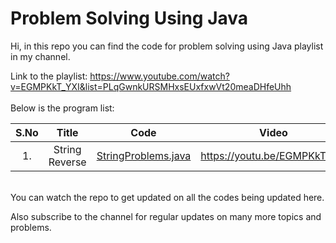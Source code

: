 # Problem Solving Using Java

Hi, in this repo you can find the code for problem solving using Java playlist in my channel.

Link to the playlist: https://www.youtube.com/watch?v=EGMPKkT_YXI&list=PLqGwnkURSMHxsEUxfxwVt20meaDHfeUhh
<br>
<br>
Below is the program list:

|  S.No  |      Title       |          Code           |            Video             |
|:------:|:----------------:|:-----------------------:|:----------------------------:|
|   1.   |  String Reverse  | [StringProblems.java](./src/main/java/org/example/StringProblems.java) | https://youtu.be/EGMPKkT_YXI |
<br>
You can watch the repo to get updated on all the codes being updated here.

Also subscribe to the channel for regular updates on many more topics and problems.